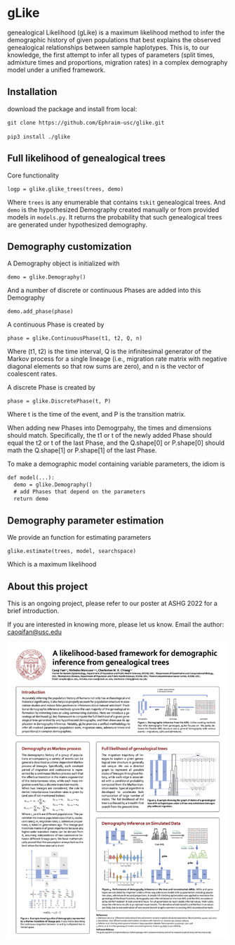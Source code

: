 gLike
========

genealogical Likelihood (gLike) is a maximum likelihood method to infer the demographic history
of given populations that best explains the observed genealogical relationships between sample haplotypes. 
This is, to our knowledge, the first attempt to infer all types of parameters
(split times, admixture times and proportions, migration rates) in a complex demography model under a unified framework.


Installation
------------

download the package and install from local:

    git clone https://github.com/Ephraim-usc/glike.git
    
    pip3 install ./glike


Full likelihood of genealogical trees
------------

Core functionality

    logp = glike.glike_trees(trees, demo)
    
Where `trees` is any enumerable that contains `tskit` genealogical trees.
And `demo` is the hypothesized Demography created manually or from provided models in `models.py`.
It returns the probability that such genealogical trees are generated under hypothesized demography.


Demography customization
------------

A Demography object is initialized with

    demo = glike.Demography()
    
And a number of discrete or continuous Phases are added into this Demography

    demo.add_phase(phase)

A continuous Phase is created by

    phase = glike.ContinuousPhase(t1, t2, Q, n)

Where (t1, t2) is the time interval, Q is the infinitesimal generator of the Markov process for a single lineage (i.e., migration rate matrix with negative diagonal elements so that row sums are zero), and n is the vector of coalescent rates.


A discrete Phase is created by

    phase = glike.DiscretePhase(t, P)

Where t is the time of the event, and P is the transition matrix.


When adding new Phases into Demogrpahy, the times and dimensions should match. Specifically, the t1 or t of the newly added Phase should equal the t2 or t of the last Phase, and the Q.shape[0] or P.shape[0] should math the Q.shape[1] or P.shape[1] of the last Phase.


To make a demographic model containing variable parameters, the idiom is

    def model(...):
      demo = glike.Demography()
      # add Phases that depend on the parameters
      return demo



Demography parameter estimation
------------

We provide an function for estimating parameters 

    glike.estimate(trees, model, searchspace)

Which is a maximum likelihood 


About this project
-------------

This is an ongoing project, please refer to our poster at ASHG 2022 for a brief introduction.

If you are interested in knowing more, please let us know. Email the author: caoqifan@usc.edu

![](images/poster_ashg.png)
